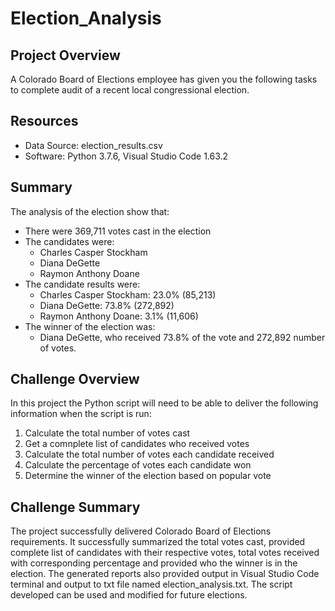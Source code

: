 # Election_Analysis

## Project Overview 
A Colorado Board of Elections employee has given you the following tasks to complete audit of a recent local congressional election.

## Resources
- Data Source: election_results.csv
- Software: Python 3.7.6, Visual Studio Code 1.63.2

## Summary
The analysis of the election show that:
- There were 369,711 votes cast in the election
- The candidates were:
    - Charles Casper Stockham
    - Diana DeGette
    - Raymon Anthony Doane
- The candidate results were:
    - Charles Casper Stockham: 23.0% (85,213)
    - Diana DeGette: 73.8% (272,892)
    - Raymon Anthony Doane: 3.1% (11,606)
- The winner of the election was:
    - Diana DeGette, who received 73.8% of the vote and 272,892 number of votes.

## Challenge Overview
In this project the Python script will need to be able to deliver the following information when the script is run:
1. Calculate the total number of votes cast
2. Get a comnplete list of candidates who received votes
3. Calculate the total number of votes each candidate received
4. Calculate the percentage of votes each candidate won
5. Determine the winner of the election based on popular vote

## Challenge Summary
The project successfully delivered Colorado Board of Elections requirements. It successfully summarized the total votes cast, provided complete list of candidates with their respective votes, total votes received with corresponding percentage and provided who the winner is in the election. The generated reports also provided output in Visual Studio Code terminal and output to txt file named election_analysis.txt.
The script developed can be used and modified for future elections.  
